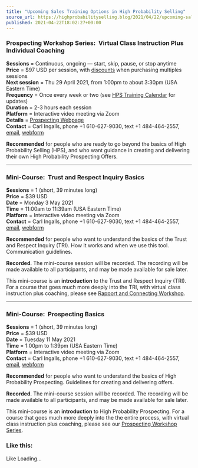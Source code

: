 ```yaml
---
title: "Upcoming Sales Training Options in High Probability Selling"
source_url: https://highprobabilityselling.blog/2021/04/22/upcoming-sales-training-options-in-high-probability-selling
published: 2021-04-22T18:02:27+00:00
---
```

### Prospecting Workshop Series:  Virtual Class Instruction Plus Individual Coaching


**Sessions** \= Continuous, ongoing — start, skip, pause, or stop anytime  
**Price** \= $97 USD per session, with [discounts](https://www.highprobsell.com/workshops/prospecting/index.html#discounts) when purchasing multiples sessions  
**Next session** \= Thu 29 April 2021, from 1:00pm to about 3:30pm (USA Eastern Time)  
**Frequency** \= Once every week or two (see [HPS Training Calendar](https://www.highprobsell.com/workshops/index.html#calendar) for updates)  
**Duration** \= 2\-3 hours each session  
**Platform** \= Interactive video meeting via Zoom  
**Details** \= [Prospecting Webpage](https://www.highprobsell.com/workshops/prospecting/)   
**Contact** \= Carl Ingalls, phone \+1 610\-627\-9030, text \+1 484\-464\-2557, [email](mailto:Ingalls@HighProbSell.com), [webform](http://www.HighProbSell.com/contact/) 


**Recommended** for people who are ready to go beyond the basics of High Probability Selling (HPS), and who want guidance in creating and delivering their own High Probability Prospecting Offers. 




---


### Mini\-Course:  Trust and Respect Inquiry Basics


**Sessions** \= 1 (short, 39 minutes long)  
**Price** \= $39 USD  
**Date** \= Monday 3 May 2021  
**Time** \= 11:00am to 11:39am (USA Eastern Time)  
**Platform** \= Interactive video meeting via Zoom   
**Contact** \= Carl Ingalls, phone \+1 610\-627\-9030, text \+1 484\-464\-2557, [email](mailto:Ingalls@HighProbSell.com), [webform](http://www.HighProbSell.com/contact/) 


**Recommended** for people who want to understand the basics of the Trust and Respect Inquiry (TRI). How it works and when we use this tool. Communication guidelines. 


**Recorded**. The mini\-course session will be recorded. The recording will be made available to all participants, and may be made available for sale later. 


This mini\-course is an **introduction** to the Trust and Respect Inquiry (TRI). For a course that goes much more deeply into the TRI, with virtual class instruction plus coaching, please see [Rapport and Connecting Workshop](https://www.highprobsell.com/workshops/tri1/). 




---


### Mini\-Course:  Prospecting Basics


**Sessions** \= 1 (short, 39 minutes long)  
**Price** \= $39 USD  
**Date** \= Tuesday 11 May 2021  
**Time** \= 1:00pm to 1:39pm (USA Eastern Time)  
**Platform** \= Interactive video meeting via Zoom  
**Contact** \= Carl Ingalls, phone \+1 610\-627\-9030, text \+1 484\-464\-2557, [email](mailto:Ingalls@HighProbSell.com), [webform](http://www.HighProbSell.com/contact/)


**Recommended** for people who want to understand the basics of High Probability Prospecting. Guidelines for creating and delivering offers. 


**Recorded**. The mini\-course session will be recorded. The recording will be made available to all participants, and may be made available for sale later. 


This mini\-course is an **introduction** to High Probability Prospecting. For a course that goes much more deeply into the the entire process, with virtual class instruction plus coaching, please see our [Prospecting Workshop Series](https://www.highprobsell.com/workshops/prospecting/index.html#Webform). 


### Like this:

Like Loading...
